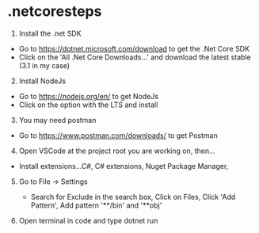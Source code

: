 # .netcoresteps
1. Install the .net SDK
  - Go to https://dotnet.microsoft.com/download to get the .Net Core SDK
  - Click on the 'All .Net Core Downloads...' and download the latest stable (3.1 in my case)
2. Install NodeJs
  - Go to https://nodejs.org/en/ to get NodeJs
  - Click on the option with the LTS and install
3. You may need postman
  - Go to https://www.postman.com/downloads/ to get Postman
4. Open VSCode at the project root you are working on, then...
  - Install extensions...C#, C# extensions, Nuget Package Manager, 
  
5. Go to File -> Settings
   - Search for Exclude in the search box, Click on Files, Click 'Add Pattern', Add pattern '**/bin' and '**obj'
   
6. Open terminal in code and type dotnet run
